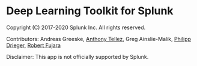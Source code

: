 # Deep Learning Toolkit for Splunk

Copyright (C) 2017-2020 Splunk Inc. All rights reserved.  

Contributors: Andreas Greeske, [Anthony Tellez](https://github.com/anthonygtellez), Greg Ainslie-Malik, [Philipp Drieger](https://github.com/pdrieger), [Robert Fujara](https://github.com/hovu96)

Disclaimer: This app is not officially supported by Splunk.
